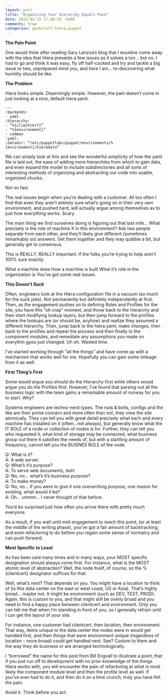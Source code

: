 ```yaml
---
layout: post
title: "Organizing Your Hierarchy Equals Pain"
date: 2015-05-15 17:48:59 -0400
comments: true
categories: geekstuff,hiera,puppet
---
```

**The Pain Point**

One would think after reading Gary Larizza’s blog that I wouldve come away with the idea that Hiera presents a few issues as it solves a ton… but no. I had to go and think it was easy, fly off half-cocked and try and tackle a big issue or two, unprepared mind you, and here I am… re-discovering what humility should be like.

**The Problem**

Hiera looks simple. Disarmingly simple. However, the pain doesn’t come in just looking at a nice, default hiera.yaml:

```
---
:backends:
- yaml
:hierarchy:
- “%{clientcert}”
- “%{environment}”
- common
:yaml:
:datadir: “/etc/puppetlabs/puppet/environments/%{environment}/hieradata”
```

We can simply look at this and see the wonderful simplicity of how the yaml file is laid out, the ease of adding more hierarchies from which to gain data, and even expand the model to include subdirectories and all sorts of interesting methods of organizing and abstracting our code into usable, organized chunks.

Not so fast.

The real issues begin when you’re dealing with a customer. All too often I find that even they aren’t entirely sure what’s going on in their very own environment, and pushed hard, will actually argue among themselves as to just how everything works. Scary.

The main thing we find ourselves doing is figuring out that last mile… What precisely is the role of machine X in this environment? Ask two people separate from each other, and they’ll likely give different (sometimes remarkably so) answers. Get them together and they may quibble a bit, but generally get to consensus.

This is REALLY, REALLY important. If the folks you’re trying to help aren’t 100% sure exactly:

What a machine does
How a machine is built
What it’s role in the organization is
You’ve got some real issues.

**This Doesn’t Suck**

Often, engineers look at the Hiera configuration file in a vacuum (so much for the suck joke). Not permanently but definitely independently at first. Then, as the engagement pushes on to defining Roles and Profiles for the site, you have this “oh crap” moment, and throw back to the hierarchy and then start modifying lookup layers, but then jump forward to the profiles where the lookups are (or should be, anyhow) and realize they assumed a different hierarchy. Then, jump back to the hiera.yaml, make changes, then back to the profiles and repeat the process and then finally to the component modules, and remediate any assumptions you made on everythin gyou just changed. Uh oh. Wasted time.

I’ve started working through “all the things” and have come up with a mechanism that works well for me. Hopefully you can gain some mileage from it as well.

**First Thing’s First**

Some would argue you should do the Hierarchy first while others would argue you do the Profiles first. However, I’ve found that parsing out all the business logic with the team gains a remarkable amount of runway for you to start. Why?

Systems engineers are techno-nerd types. The nuts & bolts, configs and the like are their prime concern and more often than not, they view the site atomically. They can tell you with great detail precisely what each and every machine has installed on it (often…not always), but generally know what the IT ROLE of a node or collection of nodes is for. Further, they can tell you who requested it, what kind of storage may be connected, what business group out there it satisfies the needs of, but with a startling amount of frequency, cannot tell you the BUSINES ROLE of the node.

Q: What is it?<br>
A: A web server.<br>
Q: What’s it’s purpose?<br>
A: To serve web documents, duh!<br>
Q: No, no… what’s it’s business purpose?<br>
A: To make money?<br>
Q: No, no… If you were to give it one overarching purpose, one reason for existing, what would it be?<br>
A: Oh… ummm… I never thought of that before.<br>

You’d be surprised just how often you arrive there with pretty much everyone.

As a result, if you wait until mid-engagement to reach this point, (or at least the middle of the writing phase), you’ve got a fair amount of backtracking, and even refactoring to do before you regain some sense of normalcy and can push forward.

**Most Specific to Least**

As has been said many times and in many ways, your MOST specific designation should always come first. For instance, what is the MOST atomic level of abstraction? Well, the node itself, of course, so the %{clientcert} designator suffices for that.

Well, what’s next? That depends on you. You might have a location to think of (is this data center on the east or west coast, US or Asia). That’s highly broad… maybe not. It might be environment (such as DEV, TEST, PROD). Again, this is custom to you, and that might still be overly broad and you need to find a happy place between clientcert and environment. Only you can tell me that when I’m standing in front of you, so I generally refrain until I can get the layout of your site.

For instance, one customer had clientcert, then location, then environment. That way, items unique to the data center the nodes were in would get handled first, and then things that were environment unique (regardless of location – more broad) could get handled next. See? Custom to them and the way they do business or are arranged technologically.

I “borrowed” the name for this post from Bill Engvall to illustrate a point, that if you just run off to development with no prior knowledge of the things Hiera works with, you will encounter the pain of refactoring at what is most likely the component module level and then the profile level as well. If you’ve ever had to do it, and then do it on a time crunch, truly you have felt the pain.

Avoid it. Think before you act.